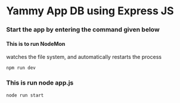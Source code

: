 # Yammy App DB using Express JS

### Start the app by entering the command given below

#### This is to run NodeMon

watches the file system, and automatically restarts the process

```
npm run dev

```

### This is run node app.js

```
node run start

```
